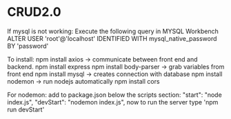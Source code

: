 # CRUD2.0
If mysql is not working:
  Execute the following query in MYSQL Workbench
  ALTER USER 'root'@'localhost' IDENTIFIED WITH mysql_native_password BY 'password'

To install:
  npm install axios -> communicate between front end and backend.
  npm install express
  npm install body-parser -> grab variables from front end
  npm install mysql -> creates connection with database
  npm install nodemon -> run nodejs automatically
  npm install cors

For nodemon:
  add to package.json below the scripts section:
    "start": "node index.js",
    "devStart": "nodemon index.js",
  now to run the server type 'npm run devStart'
